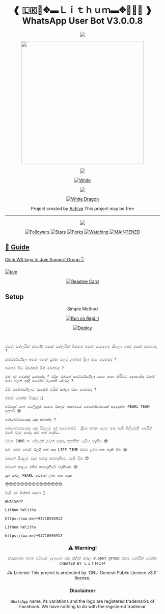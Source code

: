 
<div align="center">
  <h1>❰ 🇱🇰🔰✥▬Ｌｉｔｈｕｍ▬✥🔰🇱🇰 ❱ WhatsApp User Bot V3.0.0.8 </h1>
</div>

<p align="center">
<img src= "https://camo.githubusercontent.com/71b837571c48af3aa60a73dbc9d5936aa359d78efbfa8a6743cbbbc16b80ef4d/68747470733a2f2f63646e2e646973636f72646170702e636f6d2f6174746163686d656e74732f3830353930323039333930363630383138362f3830353931333937323533353539303932322f74656e6f722e676966"/>
</p>

<div align="center">
  <img border-radius: 15px src="https://telegra.ph/file/cd6032c65c27e0510ddad.jpg" width="400" height="400"/>
  
  <p align="center">
<img src= "https://camo.githubusercontent.com/71b837571c48af3aa60a73dbc9d5936aa359d78efbfa8a6743cbbbc16b80ef4d/68747470733a2f2f63646e2e646973636f72646170702e636f6d2f6174746163686d656e74732f3830353930323039333930363630383138362f3830353931333937323533353539303932322f74656e6f722e676966"/>
</p>
  
  <p align="center">
<a href="#"><img title="White" src="https://img.shields.io/badge/❰ 🇱🇰🔰✥▬Ｌｉｔｈｕｍ▬✥🔰🇱🇰 ❱-blue?colorA=%23ff0000&colorB=%23017e40&style=for-the-badge"></a>
    </p>
             
<p align="center">
  <img src="https://readme-typing-svg.herokuapp.com?color=F77676&center=true&vCenter=true&lines=Welcome+to+Lithum+bot+GitHub+page">
</p>
<p align="center">
</p>
  <p align="center">
<a href="https://github.com/AchiyaCT/ALPHA"><img title="White Dragon" src="https://img.shields.io/badge/Created💥by💥 Achiya-dqz/JulieMwol?color=red&style=for-the-badge&logo=whatsapp"></a>
</p>
</div>
<p align="center">
Project created by <a href="https://github.com/AchiyaCT"> Achiya</a> This project may be free
    <br
       | © |
        owner |
    <br> 
</p>

----

  <p align="center">
  <a href="https://github.com/AchiyaCT?tab=repositories">
    <img src="https://img.shields.io/github/repo-size/AchiyaCT/ALPHA?color=green&label=Repo%20total%20size&style=plastic">
<p align="center">
<a href="https://github.com/AchiyaCT/followers"><img title="Followers" src="https://img.shields.io/github/followers/AchiyaCT?color=blue&style=flat-square"></a>
<a href="https://github.com/AchiyaCT/ALPHA/stargazers"><img title="Stars" src="https://img.shields.io/github/stars/AchiyaCT/ALPHA?color=blue&style=flat-square"></a>
<a href="https://github.com/AchiyaCT/ALPHA/network/members"><img title="Forks" src="https://img.shields.io/github/forks/AchiyaCT/ALPHA?color=blue&style=flat-square"></a>
<a href="https://github.com/AchiyaCT/ALPHA/watchers"><img title="Watching" src="https://img.shields.io/github/watchers/AchiyaCT/ALPHA?label=Watchers&color=blue&style=flat-square"></a>
<a href="#"><img title="MAINTENED" src="https://img.shields.io/badge/UNMAINTENED-YES-blue.svg"</a>
</p>
  

## 📢 Guide
Click WA logo to Join Support Group 👇
    <br>
<br>
  [![join](https://github.com/Alien-alfa/PublicBot/blob/main/wlogo.svg.png)](https://chat.whatsapp.com/HnRnoj6HBrK32LW0EG3JxE)
  <div align="center">
       
  [![Readme Card](https://github-readme-stats.vercel.app/api/pin/?username=AchiyaCT&repo=ALPHA&theme=nightowl)](https://github.com/AchiyaCT/ALPHA)
  </div>
    
## Setup
<div align="center">
  
Simple Method
  
[![Run on Repl.it](https://repl.it/badge/github/quiec/whatsAlfa)](https://replit.com/@CTBOT/Alpha-Qr?v=1)

[![Deploy](https://www.herokucdn.com/deploy/button.svg)](https://dashboard.heroku.com/new?template=https://github.com/CTAchiya/dfhnh5emuj)
    <p align="center">
    </div>
   <br> 
   
```
ඔයත් ඔන්ලයින් ස්ටෝර් එකක් ඔන්ලයින් බිස්නස් එකක් ඔයාගෙම කියලා ගෲප් එකක් කරනවද ?

කස්ටර්මර්ස්ලා අහන අහන් ප්‍රශ්න වලට උත්තර දීලා එපා වෙනවද ?

සමහර විට ඕර්ඩර්ස් මිස් වෙනවද ?

ඔබ දුර ගමන්ක් යන්නේද ? එදින ඔබගේ කස්ටර්මර්ස්ලා සමග කතා කිරීමට නොහැකිද ඒනම් ඔයා බලන් ඉද්දි ඔටෝම මැසේජ් යවමුද ?

ටීම් මෙම්බර්ස්ලාට මැසේජ් ටයිප් කරලා එපා වෙනවද ?

ඒනම් මෙන්න විසදුම 🤭

වට්සැප් හෝ ටෙලිග්‍රෑම් ඔයාට ඕනෑම ආකාරයේ රොබෝවරයෙක් සදාදෙන්න PEARL TEAM සූදානම් 😍

රොබෝවරයෙකු යනු කවෘන්ද ?

රොබෝවරයෙකු යනු සියලුම දේ ඔටෝමේට්  ක්‍රියා කරන ලෙස සාදා ඇති පිලියමකි මෙයින් ඔබේ වැඩ පහසු කර ගත හැකිය.

වචන 1000 ක ජේදයක් උවත් අකුරු තුනකින් යැවිය හැකිය 😍

ඔබ මෙම බොට් මිලදී ගත් පසු LIFE TIME ඔබට ලබා ගත හැකි වීම 😍

ඔබගේ සියලුම වැඩ පහසු කරගැනීමට හැකි වීම 😍

ඔබගේ කාලය ඉතිර කරගැනීමේ හැකියාව 😍

දැන් ඔබල PEARL වෙතින් ලබා ගත හැක 

😍😍😍😍😍😍😍😍😍😍😍😍😍😍😍

වැඩි දුර විස්තර සදහා 🥺

WHATSAPP 

Lithum helitha

https://wa.me/+94718556912

Lithum helitha

https://wa.me/+94718556912
``` 

<div align="center">

    
### ⚠️ Warning! 
```
කරුනාකර ඉහත වට්සැප් ලොගො එක ක්ලික් කරල suppot group එකට ජොයින් වෙන්න
CREATED BY ＬＩＴＨＵＭ
```

<p align="center">
## License
This project is protected by `GNU General Public Licence v3.0` license.

### Disclaimer
`WhatsApp` name, its variations and the logo are registered trademarks of Facebook. We have nothing to do with the registered trademar
